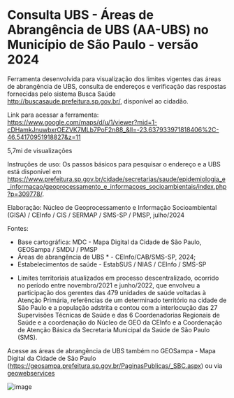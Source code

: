 # Consulta UBS - Áreas de Abrangência de UBS (AA-UBS) no Município de São Paulo - versão 2024

Ferramenta desenvolvida para visualização dos limites vigentes das áreas de abrangência de UBS, consulta de endereços e verificação das respostas fornecidas pelo sistema Busca Saúde <http://buscasaude.prefeitura.sp.gov.br/>, disponível ao cidadão.

Link para acessar a ferramenta: https://www.google.com/maps/d/u/1/viewer?mid=1-cDHamkJnuwbxrOEZVK7MLb7PoF2n88_&ll=-23.637933971818406%2C-46.54170951918827&z=11

5,7mi de visualizações

Instruções de uso:
Os passos básicos para pesquisar o endereço e a UBS está disponível em <https://www.prefeitura.sp.gov.br/cidade/secretarias/saude/epidemiologia_e_informacao/geoprocessamento_e_informacoes_socioambientais/index.php?p=309778/>.

Elaboração:
Núcleo de Geoprocessamento e Informação Socioambiental (GISA) / CEInfo / CIS / SERMAP / SMS-SP / PMSP, julho/2024

Fontes:
- Base cartográfica: MDC - Mapa Digital da Cidade de São Paulo, GEOSampa / SMDU / PMSP
- Áreas de abrangência de UBS * - CEInfo/CAB/SMS-SP, 2024;
- Estabelecimentos de saúde - EstabSUS / NIAS / CEInfo / SMS-SP

* Limites territoriais atualizados em processo descentralizado, ocorrido no período entre novembro/2021 e junho/2022, que envolveu a participação dos gerentes das 479 unidades de saúde voltadas à Atenção Primária, referências de um determinado território na cidade de São Paulo e a população adstrita e contou com a interlocução das 27 Supervisões Técnicas de Saúde e das 6 Coordenadorias Regionais de Saúde e a coordenação do Núcleo de GEO da CEInfo e a Coordenação de Atenção Básica da Secretaria Municipal da Saúde de São Paulo (SMS).

Acesse as áreas de abrangência de UBS também no GEOSampa - Mapa Digital da Cidade de São Paulo (https://geosampa.prefeitura.sp.gov.br/PaginasPublicas/_SBC.aspx) ou via [geowebservices](https://geoinfo-smdu.github.io/tutorial-GeoSampa/#servicos-web)



![image](https://github.com/gisa-ceinfo-sms-sp/Consulta-UBS/assets/75272641/048da624-56af-4dfa-8cb7-e2b7d1c8bb04)
